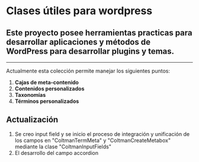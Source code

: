 # Clases útiles para wordpress

## Este proyecto posee herramientas practicas para desarrollar aplicaciones y métodos de WordPress para desarrollar plugins y temas.
****

Actualmente esta colección permite manejar los siguientes puntos:

1. **Cajas de meta-contenido**
2. **Contenidos personalizados**
3. **Taxonomías**
4. **Términos personalizados**
## Actualización
1. Se creo input field y se inicio el proceso de integración y unificación de los campos en "ColtmanTermMeta" y "ColtmanCreateMetabox" mediante la clase "ColtmanInputFields"
2. El desarrollo del campo accordion 